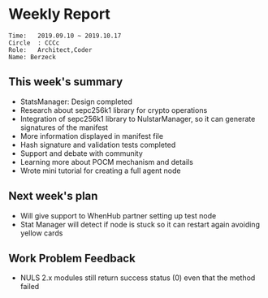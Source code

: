 # Weekly Report 
```
Time: 	2019.09.10 ~ 2019.10.17
Circle	: CCCc
Role:	Architect,Coder
Name: Berzeck
```
## This week's summary

-  StatsManager: Design completed
- Research about sepc256k1 library for crypto operations
- Integration of sepc256k1 library to NulstarManager, so it can generate signatures of the manifest
- More information displayed in manifest file
- Hash signature and validation tests completed
- Support and debate with community
- Learning more about POCM mechanism and details
 - Wrote mini tutorial for creating a full agent node 
 
## Next week's plan

- Will give support to WhenHub partner setting up test node
- Stat Manager will detect if node is stuck so it can restart again avoiding yellow cards

## Work Problem Feedback

- NULS 2.x modules still return success status (0) even that the method failed

